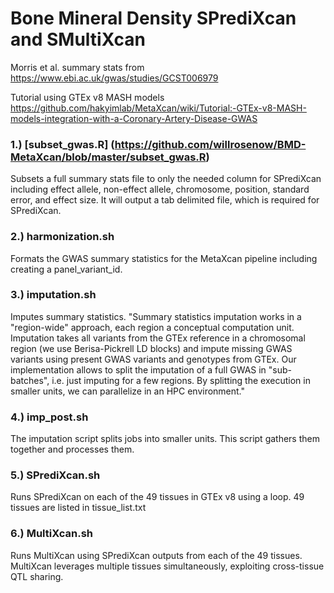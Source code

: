 # Bone Mineral Density SPrediXcan and SMultiXcan 
Morris et al. summary stats from https://www.ebi.ac.uk/gwas/studies/GCST006979

Tutorial using GTEx v8 MASH models 
https://github.com/hakyimlab/MetaXcan/wiki/Tutorial:-GTEx-v8-MASH-models-integration-with-a-Coronary-Artery-Disease-GWAS

### 1.) [subset_gwas.R] (https://github.com/willrosenow/BMD-MetaXcan/blob/master/subset_gwas.R)
Subsets a full summary stats file to only the needed column for SPrediXcan including effect allele, non-effect allele, chromosome, position, standard error, and effect size. It will output a tab delimited file, which is required for SPrediXcan.

### 2.) harmonization.sh
Formats the GWAS summary statistics for the MetaXcan pipeline including creating a panel_variant_id.

### 3.) imputation.sh
Imputes summary statistics. "Summary statistics imputation works in a "region-wide" approach, each region a conceptual computation unit. Imputation takes all variants from the GTEx reference in a chromosomal region (we use Berisa-Pickrell LD blocks) and impute missing GWAS variants using present GWAS variants and genotypes from GTEx. Our implementation allows to split the imputation of a full GWAS in "sub-batches", i.e. just imputing for a few regions. By splitting the execution in smaller units, we can parallelize in an HPC environment."

### 4.) imp_post.sh
The imputation script splits jobs into smaller units. This script gathers them together and processes them. 

### 5.) SPrediXcan.sh
Runs SPrediXcan on each of the 49 tissues in GTEx v8 using a loop. 49 tissues are listed in tissue_list.txt

### 6.) MultiXcan.sh
Runs MultiXcan using SPrediXcan outputs from each of the 49 tissues. MultiXcan leverages multiple tissues simultaneously, exploiting cross-tissue QTL sharing.





